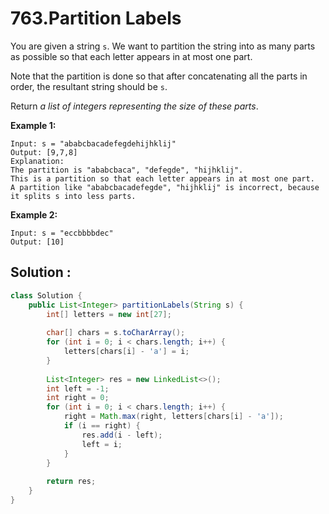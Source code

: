 # 763.Partition Labels

You are given a string `s`. We want to partition the string into as many parts as possible so that each letter appears in at most one part.

Note that the partition is done so that after concatenating all the parts in order, the resultant string should be `s`.

Return *a list of integers representing the size of these parts*.

 

**Example 1:**

```
Input: s = "ababcbacadefegdehijhklij"
Output: [9,7,8]
Explanation:
The partition is "ababcbaca", "defegde", "hijhklij".
This is a partition so that each letter appears in at most one part.
A partition like "ababcbacadefegde", "hijhklij" is incorrect, because it splits s into less parts.
```

**Example 2:**

```
Input: s = "eccbbbbdec"
Output: [10]
```





## Solution :

```java
class Solution {
    public List<Integer> partitionLabels(String s) {
        int[] letters = new int[27];
        
        char[] chars = s.toCharArray();
        for (int i = 0; i < chars.length; i++) {
            letters[chars[i] - 'a'] = i;
        }
        
        List<Integer> res = new LinkedList<>();
        int left = -1;
        int right = 0;
        for (int i = 0; i < chars.length; i++) {
            right = Math.max(right, letters[chars[i] - 'a']);
            if (i == right) {
                res.add(i - left);
                left = i;
            }
        }
        
        return res;
    }
}
```

